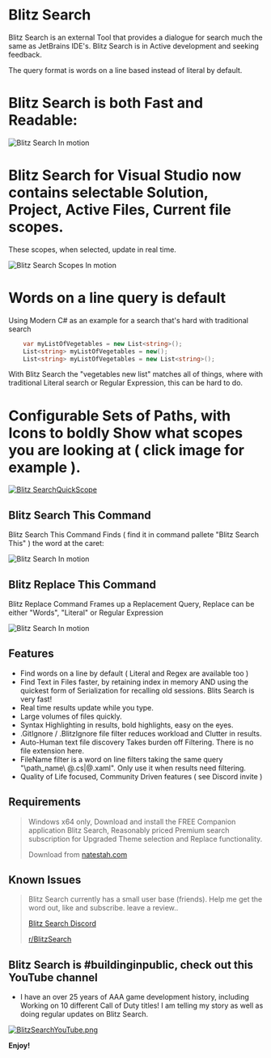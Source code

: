 ﻿# Blitz Search

Blitz Search is an external Tool that provides a dialogue for search much the same as JetBrains IDE's. Blitz Search is in Active development and seeking feedback.

The query format is words on a line based instead of literal by default.

# Blitz Search is both Fast and Readable:

![Blitz Search In motion](https://blitzsearch.s3.us-east-2.amazonaws.com/AnimateBlitzUpdated.gif)

# Blitz Search for Visual Studio now contains selectable Solution, Project, Active Files, Current file scopes.

These scopes, when selected, update in real time.

![Blitz Search Scopes In motion](https://blitzsearch.s3.us-east-2.amazonaws.com/BlitzScopes.gif)


# Words on a line query is default

Using Modern C# as an example for a search that's hard with traditional search

```csharp
    var myListOfVegetables = new List<string>();
    List<string> myListOfVegetables = new();
    List<string> myListOfVegetables = new List<string>();
```

With Blitz Search the "vegetables new list" matches all of things, where with traditional Literal search or Regular Expression, this can be hard to do.


# Configurable Sets of Paths, with Icons to boldly Show what scopes you are looking at ( click image for example ).

[![Blitz SearchQuickScope](https://blitzsearch.s3.us-east-2.amazonaws.com/BlitzQuickScope.png)](https://youtube.com/shorts/k2wyDA6onqM)


## Blitz Search This Command

Blitz Search This Command Finds ( find it in command pallete "Blitz Search This" ) the word at the caret:

![Blitz Search In motion](https://blitzsearch.s3.us-east-2.amazonaws.com/ThemeMatchUpdated.png)

## Blitz Replace This Command

Blitz Replace Command Frames up a Replacement Query, Replace can be either "Words", "Literal" or Regular Expression

![Blitz Search In motion](https://blitzsearch.s3.us-east-2.amazonaws.com/BlitzReplaceWBG.png)

## Features

* Find words on a line by default ( Literal and Regex are available too )
* Find Text in Files faster, by retaining index in memory AND using the quickest form of Serialization for recalling old sessions.  Blits Search is very fast! 
* Real time results update while you type.  
* Large volumes of files quickly. 
* Syntax Highlighting in results, bold highlights, easy on the eyes.
* .GitIgnore / .BlitzIgnore file filter reduces workload and Clutter in results.
* Auto-Human text file discovery Takes burden off Filtering.  There is no file extension here.
* FileName filter is a word on line filters taking the same query "\path_name\ @.cs|@.xaml". Only use it when results need filtering.
* Quality of Life focused, Community Driven features ( see Discord invite )


## Requirements
> Windows x64 only, Download and install the FREE Companion application Blitz Search, Reasonably priced Premium search subscription for Upgraded Theme selection and Replace functionality.
>
> Download from
> [natestah.com](https://natestah.com/)

## Known Issues

> Blitz Search currently has a small user base (friends).  Help me get the word out, like and subscribe. leave a review..
> 
> [Blitz Search Discord](https://discord.com/invite/UYPwQY9ngm)
>
> [r/BlitzSearch](https://www.reddit.com/r/BlitzSearch/)


## Blitz Search is #buildinginpublic, check out this YouTube channel

* I have an over 25 years of AAA game development history, including Working on 10 different Call of Duty titles! I am telling my story as well as doing regular updates on Blitz Search.

[![BlitzSearchYouTube.png](https://blitzsearch.s3.us-east-2.amazonaws.com/BlitzSearchYouTube.png 'Blitz Search Youtube Channel')](https://blitzsearch.s3.us-east-2.amazonaws.com/BlitzSearchYouTube.png)

**Enjoy!**
